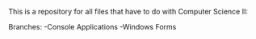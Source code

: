 This is a repository for all files that have to do with Computer Science II:

Branches:
-Console Applications
-Windows Forms
